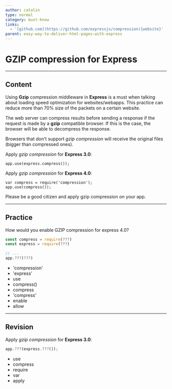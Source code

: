 ```yaml
---
author: catalin
type: normal
category: must-know
links:
  - '[github.com](https://github.com/expressjs/compression){website}'
parent: easy-way-to-deliver-html-pages-with-express
---
```


# GZIP compression for **Express**


---

## Content

Using **Gzip** compression middleware in **Express** is a must when talking about loading speed optimization for websites/webapps. This practice can reduce more than 70% size of the packets on a certain website.

The web server can compress results before sending a response if the request is made by a **gzip** compatible browser. If this is the case, the browser will be able to decompress the response.

Browsers that don't support *gzip compression* will receive the original files (bigger than compressed ones).

Apply *gzip compression* for **Express 3.0**:

```plain-text
app.use(express.compress());
```

Apply *gzip compression* for **Express 4.0**:

```plain-text
var compress = require('compression');
app.use(compress());
```

Please be a good citizen and apply gzip compression on your app.


---

## Practice

How would you enable GZIP compression for express 4.0?

```javascript
const compress = require(???)
const express = require(???)

// ...
app.???(???)
```

- 'compression'
- 'express'
- use
- compress()
- compress
- 'compress'
- enable
- allow


---

## Revision

Apply *gzip compression* for **Express 3.0**:

```javascript
app.???(express.???());
```

- use
- compress
- require
- var
- apply
 
